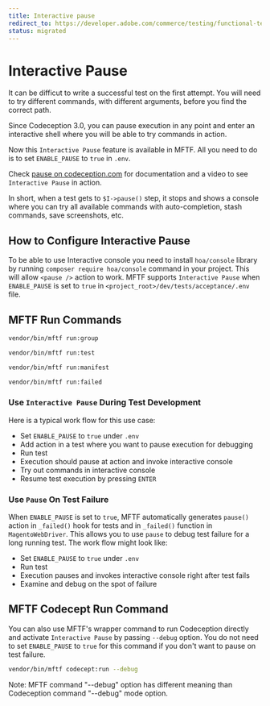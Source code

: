 ```yaml
---
title: Interactive pause
redirect_to: https://developer.adobe.com/commerce/testing/functional-testing-framework/interactive-pause/
status: migrated
---
```


# Interactive Pause

It can be difficut to write a successful test on the first attempt. You will need to try different commands, with different arguments, before you find the correct path.

Since Codeception 3.0, you can pause execution in any point and enter an interactive shell where you will be able to try commands in action. 

Now this `Interactive Pause` feature is available in MFTF. All you need to do is to set `ENABLE_PAUSE` to `true` in `.env`.

Check [pause on codeception.com][] for documentation and a video to see `Interactive Pause` in action.
 
In short, when a test gets to `$I->pause()` step, it stops and shows a console where you can try all available commands with auto-completion, stash commands, save screenshots, etc. 

## How to Configure Interactive Pause

To be able to use Interactive console you need to install `hoa/console` library by running `composer require hoa/console` command in your project. This will allow `<pause />` action to work.
MFTF supports `Interactive Pause` when `ENABLE_PAUSE` is set to `true` in `<project_root>/dev/tests/acceptance/.env` file.

## MFTF Run Commands

```bash
vendor/bin/mftf run:group
```

```bash
vendor/bin/mftf run:test
```

```bash
vendor/bin/mftf run:manifest
```

```bash
vendor/bin/mftf run:failed
```

### Use `Interactive Pause` During Test Development

Here is a typical work flow for this use case:
 
- Set `ENABLE_PAUSE` to `true` under `.env`
- Add <pause> action in a test where you want to pause execution for debugging
- Run test
- Execution should pause at <pause> action and invoke interactive console
- Try out commands in interactive console
- Resume test execution by pressing `ENTER`

### Use `Pause` On Test Failure

When `ENABLE_PAUSE` is set to `true`, MFTF automatically generates `pause()` action in `_failed()` hook for tests and in `_failed()` function in `MagentoWebDriver`.
This allows you to use `pause` to debug test failure for a long running test. The work flow might look like:

- Set `ENABLE_PAUSE` to `true` under `.env`
- Run test
- Execution pauses and invokes interactive console right after test fails
- Examine and debug on the spot of failure

## MFTF Codecept Run Command

You can also use MFTF's wrapper command to run Codeception directly and activate `Interactive Pause` by passing `--debug` option. 
You do not need to set `ENABLE_PAUSE` to `true` for this command if you don't want to pause on test failure.

```bash
vendor/bin/mftf codecept:run --debug
```

<div class="bs-callout-warning">
<p>
Note: MFTF command "--debug" option has different meaning than Codeception command "--debug" mode option.
</p>
</div>

<!-- Link definitions -->

[pause on codeception.com]: https://codeception.com/docs/02-GettingStarted#Interactive-Pause
